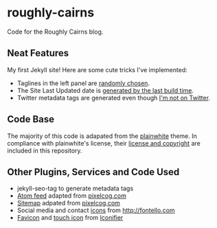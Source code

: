 # roughly-cairns

Code for the Roughly Cairns blog.

## Neat Features
My first Jekyll site! Here are some cute tricks I've implemented:
* Taglines in the left panel are [randomly chosen](https://github.com/rebecca-burwei/roughly-cairns/blob/master/_layouts/default.html#L12-L20).
* The Site Last Updated date is [generated by the last build time](https://github.com/rebecca-burwei/roughly-cairns/blob/master/_layouts/default.html#L30).
* Twitter metadata tags are generated even though [I'm not on Twitter](https://github.com/rebecca-burwei/roughly-cairns/blob/master/_config.yml#L14).

## Code Base
The majority of this code is adapated from the [plainwhite](https://github.com/thelehhman/plainwhite-jekyll) theme. In compliance with plainwhite's license, their [license and copyright](https://github.com/rebecca-burwei/roughly-cairns/blob/master/LICENSE-plainwhite.txt) are included in this repository.

## Other Plugins, Services and Code Used
* jekyll-seo-tag to generate metadata tags
* [Atom feed](https://github.com/rebecca-burwei/roughly-cairns/blob/master/feed.atom) adapted from [pixelcog.com](https://github.com/pixelcog/pixelcog.com/blob/gh-pages/blog/feed.atom)
* [Sitemap](https://github.com/rebecca-burwei/roughly-cairns/blob/master/sitemap.xml) adpated from [pixelcog.com](https://github.com/pixelcog/pixelcog.com/blob/gh-pages/sitemap.xml)
* Social media and contact [icons](https://github.com/rebecca-burwei/roughly-cairns/blob/master/assets/font) from http://fontello.com
* [Favicon](https://github.com/rebecca-burwei/roughly-cairns/blob/master/favicon.ico) and [touch icon](https://github.com/rebecca-burwei/roughly-cairns/blob/master/assets/img/apple-touch-icon-180x180.png) from [Iconifier](https://iconifier.net)
